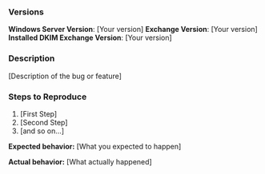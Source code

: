 ### Versions

**Windows Server Version**: [Your version]
**Exchange Version**: [Your version]
**Installed DKIM Exchange Version**: [Your version]

### Description

[Description of the bug or feature]

### Steps to Reproduce

1. [First Step]
2. [Second Step]
3. [and so on...]

**Expected behavior:** [What you expected to happen]

**Actual behavior:** [What actually happened]
